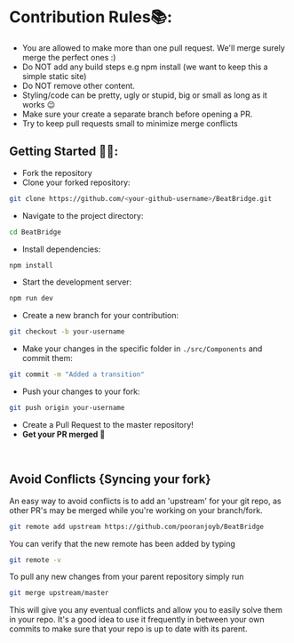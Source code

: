 # Contribution Rules📚:

- You are allowed to make more than one pull request. We'll merge surely merge the perfect ones :)
- Do NOT add any build steps e.g npm install (we want to keep this a simple static site)
- Do NOT remove other content.
- Styling/code can be pretty, ugly or stupid, big or small as long as it works 😉
- Make sure your create a separate branch before opening a PR.
- Try to keep pull requests small to minimize merge conflicts

## Getting Started 🤩🤗:

- Fork the repository
- Clone your forked repository:

```bash
git clone https://github.com/<your-github-username>/BeatBridge.git
```

- Navigate to the project directory:

```bash
cd BeatBridge
```

- Install dependencies:

```bash
npm install
```

- Start the development server:

```bash
npm run dev
```

- Create a new branch for your contribution:

```bash
git checkout -b your-username
```

- Make your changes in the specific folder in `./src/Components` and commit them:

```bash
git commit -m "Added a transition"
```

- Push your changes to your fork:

```bash
git push origin your-username
```

- Create a Pull Request to the master repository!
- **Get your PR merged 🚀**

<br>

## Avoid Conflicts {Syncing your fork}

An easy way to avoid conflicts is to add an 'upstream' for your git repo, as other PR's may be merged while you're working on your branch/fork.

```bash
git remote add upstream https://github.com/pooranjoyb/BeatBridge
```

You can verify that the new remote has been added by typing

```bash
git remote -v
```

To pull any new changes from your parent repository simply run

```bash
git merge upstream/master
```

This will give you any eventual conflicts and allow you to easily solve them in your repo. It's a good idea to use it frequently in between your own commits to make sure that your repo is up to date with its parent.
